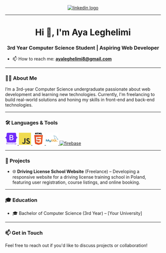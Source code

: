 

<div align="center">
<a href="https://www.linkedin.com/in/aya-leghelimi" target="_blank">
<img src="https://img.shields.io/static/v1?message=LinkedIn&logo=linkedin&color=0077B5&logoColor=white&style=for-the-badge" height="25" alt="linkedin logo" />
</a>
</div>

---

<h1 align="center">Hi 👋, I'm <strong>Aya Leghelimi</strong></h1>
<h3 align="center">3rd Year Computer Science Student | Aspiring Web Developer</h3>

- 📫 How to reach me: <strong>ayaleghelimi8@gmail.com</strong>

---

<h3 align="left">👩‍💻 About Me</h3>
<p align="left">
I’m a 3rd-year Computer Science undergraduate passionate about web development and learning new technologies. Currently, I'm freelancing to build real-world solutions and honing my skills in front-end and back-end technologies.
</p>

---

<h3 align="left">🛠️ Languages & Tools</h3>
<p align="left">
<a href="https://getbootstrap.com" target="_blank">
<img src="https://raw.githubusercontent.com/devicons/devicon/master/icons/bootstrap/bootstrap-plain-wordmark.svg" alt="bootstrap" width="40"/>
</a>
<a href="https://developer.mozilla.org/en-US/docs/Web/JavaScript" target="_blank">
<img src="https://raw.githubusercontent.com/devicons/devicon/master/icons/javascript/javascript-original.svg" alt="javascript" width="40"/>
</a>
<a href="https://www.w3.org/html/" target="_blank">
<img src="https://raw.githubusercontent.com/devicons/devicon/master/icons/html5/html5-original-wordmark.svg" alt="html5" width="40"/>
</a>
<a href="https://www.mysql.com/" target="_blank">
<img src="https://raw.githubusercontent.com/devicons/devicon/master/icons/mysql/mysql-original-wordmark.svg" alt="mysql" width="40"/>
</a>
<a href="https://firebase.google.com" target="_blank">
<img src="https://www.vectorlogo.zone/logos/firebase/firebase-icon.svg" alt="firebase" width="40"/>
</a>
</p>

---

<h3 align="left">📂 Projects</h3>
<ul>
<li>🌐 <strong>Driving License School Website</strong> (Freelance) – Developing a responsive website for a driving license training school in Poland, featuring user registration, course listings, and online booking.</li>
</ul>

---

<h3 align="left">🎓 Education</h3>
<ul>
<li>🎓 Bachelor of Computer Science (3rd Year) – [Your University]</li>
</ul>

---

<h3 align="left">📫 Get in Touch</h3>
<p align="left">
Feel free to reach out if you'd like to discuss projects or collaboration!
</p>
